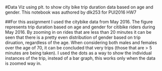 

#Data Viz using plt. to show city bike trip duration data based on age and gender. This notebook was authored by dlk253 for PUI2016 HW7

##For this assignment I used the citybike data from May 2016. The figure represents trip duration based on age and gender for citibike riders during May 2016. By zooming in on rides that are less than 20 minutes it can be seen that there is a pretty even distribution of gender based on trip diruation, regardless of the age. When considering both males and females over the age of 70, it can be concluded that very trips (those that are > 5 minutes are being taken). I used the dots as a way to show the individual instances of the trip, instead of a bar graph, this works only when the data is zoomed way in.

